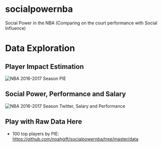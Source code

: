 # socialpowernba
Social Power in the NBA (Comparing on the court performance with Social Influence)

# Data Exploration

## Player Impact Estimation
![NBA 2016-2017 Season PIE](https://user-images.githubusercontent.com/58792/28027382-bd7f5108-654d-11e7-8ed1-299a880714cd.png)

## Social Power, Performance and Salary
![NBA 2016-2017 Season Twitter, Salary and Performance](https://user-images.githubusercontent.com/58792/28044183-b873238c-658a-11e7-90b7-bd923aeb1e32.png)

## Play with Raw Data Here

* 100 top players by PIE:  https://github.com/noahgift/socialpowernba/tree/master/data
